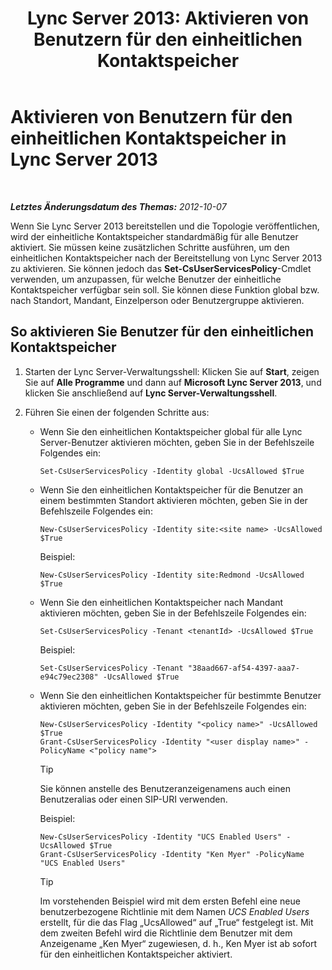 ﻿---
title: 'Lync Server 2013: Aktivieren von Benutzern für den einheitlichen Kontaktspeicher'
TOCTitle: Aktivieren von Benutzern für den einheitlichen Kontaktspeicher
ms:assetid: 7b46a01f-beb5-4a33-adb0-35f0502b168d
ms:mtpsurl: https://technet.microsoft.com/de-de/library/JJ205024(v=OCS.15)
ms:contentKeyID: 49294505
ms.date: 05/19/2016
mtps_version: v=OCS.15
ms.translationtype: HT
---

# Aktivieren von Benutzern für den einheitlichen Kontaktspeicher in Lync Server 2013

 

_**Letztes Änderungsdatum des Themas:** 2012-10-07_

Wenn Sie Lync Server 2013 bereitstellen und die Topologie veröffentlichen, wird der einheitliche Kontaktspeicher standardmäßig für alle Benutzer aktiviert. Sie müssen keine zusätzlichen Schritte ausführen, um den einheitlichen Kontaktspeicher nach der Bereitstellung von Lync Server 2013 zu aktivieren. Sie können jedoch das **Set-CsUserServicesPolicy**-Cmdlet verwenden, um anzupassen, für welche Benutzer der einheitliche Kontaktspeicher verfügbar sein soll. Sie können diese Funktion global bzw. nach Standort, Mandant, Einzelperson oder Benutzergruppe aktivieren.

## So aktivieren Sie Benutzer für den einheitlichen Kontaktspeicher

1.  Starten der Lync Server-Verwaltungsshell: Klicken Sie auf **Start**, zeigen Sie auf **Alle Programme** und dann auf **Microsoft Lync Server 2013**, und klicken Sie anschließend auf **Lync Server-Verwaltungsshell**.

2.  Führen Sie einen der folgenden Schritte aus:
    
      - Wenn Sie den einheitlichen Kontaktspeicher global für alle Lync Server-Benutzer aktivieren möchten, geben Sie in der Befehlszeile Folgendes ein:
        
            Set-CsUserServicesPolicy -Identity global -UcsAllowed $True
    
      - Wenn Sie den einheitlichen Kontaktspeicher für die Benutzer an einem bestimmten Standort aktivieren möchten, geben Sie in der Befehlszeile Folgendes ein:
        
            New-CsUserServicesPolicy -Identity site:<site name> -UcsAllowed $True
        
        Beispiel:
        
            New-CsUserServicesPolicy -Identity site:Redmond -UcsAllowed $True
    
      - Wenn Sie den einheitlichen Kontaktspeicher nach Mandant aktivieren möchten, geben Sie in der Befehlszeile Folgendes ein:
        
            Set-CsUserServicesPolicy -Tenant <tenantId> -UcsAllowed $True
        
        Beispiel:
        
            Set-CsUserServicesPolicy -Tenant "38aad667-af54-4397-aaa7-e94c79ec2308" -UcsAllowed $True
    
      - Wenn Sie den einheitlichen Kontaktspeicher für bestimmte Benutzer aktivieren möchten, geben Sie in der Befehlszeile Folgendes ein:
        
            New-CsUserServicesPolicy -Identity "<policy name>" -UcsAllowed $True
            Grant-CsUserServicesPolicy -Identity "<user display name>" -PolicyName <"policy name">
        

        > [!TIP]
        > Sie können anstelle des Benutzeranzeigenamens auch einen Benutzeralias oder einen SIP-URI verwenden.

        
        Beispiel:
        
            New-CsUserServicesPolicy -Identity "UCS Enabled Users" -UcsAllowed $True
            Grant-CsUserServicesPolicy -Identity "Ken Myer" -PolicyName "UCS Enabled Users"
        

        > [!TIP]
        > Im vorstehenden Beispiel wird mit dem ersten Befehl eine neue benutzerbezogene Richtlinie mit dem Namen <EM>UCS Enabled Users</EM> erstellt, für die das Flag „UcsAllowed“ auf „True“ festgelegt ist. Mit dem zweiten Befehl wird die Richtlinie dem Benutzer mit dem Anzeigename „Ken Myer“ zugewiesen, d.&nbsp;h., Ken Myer ist ab sofort für den einheitlichen Kontaktspeicher aktiviert.


